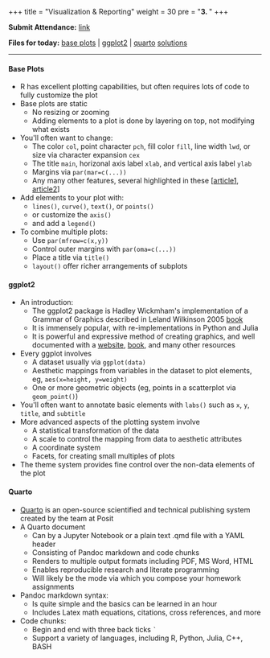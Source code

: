 +++
title = "Visualization & Reporting"
weight = 30
pre = "<b>3. </b>"
+++

**Submit Attendance:** [link](https://bruinlearn.ucla.edu/courses/144052/quizzes/1035789)

**Files for today:** 
[base plots](https://www.dropbox.com/scl/fi/7oo01inpl2hq199qo7yh0/code8-base-plots.R?rlkey=0uj2w1kzq4x1cy9bw41teibli&st=uuwvoudv&dl=1) | 
[ggplot2](https://www.dropbox.com/scl/fi/dmok0p5ltte4pis7rhn05/code9-ggplot.R?rlkey=470lynkzgar4sinrj288lz2q5&st=9liktlnh&dl=1) | 
[quarto](https://www.dropbox.com/scl/fi/fpr2uc4yyncu9ljgrhrg6/code10-quarto.qmd?rlkey=972sgkdr7jqi2m8va0x21dvua&st=6r0xmtyk&dl=1) 
[solutions](https://www.dropbox.com/scl/fi/t17b9ubsmql2h13fx2sy6/solutions.R?rlkey=4d3o654mekc8w16xp7w4n8h8b&st=735ruwm7&dl=0)

---


#### Base Plots

- R has excellent plotting capabilities, but often requires lots of code to fully customize the plot
- Base plots are static
  - No resizing or zooming
  - Adding elements to a plot is done by layering on top, not modifying what exists
- You'll often want to change:
  - The color `col`, point character `pch`, fill color `fill`, line width `lwd`, or size via character expansion `cex`
  - The title `main`, horizonal axis label `xlab`, and vertical axis label `ylab`
  - Margins via `par(mar=c(...))`
  - Any many other features, several highlighted in these [[article1](https://towardsdatascience.com/base-plotting-in-r-eb365da06b22), [article2](https://www.jumpingrivers.com/blog/styling-base-r-graphics/)]
- Add elements to your plot with:
  - `lines()`, `curve()`, `text()`, or `points()`
  - or customize the `axis()`
  - and add a `legend()`
- To combine multiple plots:
  - Use `par(mfrow=c(x,y))`
  - Control outer margins with `par(oma=c(...))`
  - Place a title via `title()` 
  - `layout()` offer richer arrangements of subplots



#### ggplot2

- An introduction:
  - The ggplot2 package is Hadley Wickmham's implementation of a Grammar of Graphics described in Leland Wilkinson 2005 [book](https://www.jumpingrivers.com/blog/styling-base-r-graphics/)
  - It is immensely popular, with re-implementations in Python and Julia
  - It is powerful and expressive method of creating graphics, and well documented with a [website](https://ggplot2.tidyverse.org/), [book](ggplot2-book.org), and many other resources
- Every ggplot involves
  - A dataset usually via `ggplot(data)`
  - Aesthetic mappings from variables in the dataset to plot elements, eg, `aes(x=height, y=weight)`
  - One or more geometric objects (eg, points in a scatterplot via `geom_point()`)
- You'll often want to annotate basic elements with `labs()` such as `x`, `y`, `title`, and `subtitle`
- More advanced aspects of the plotting system involve
  - A statistical transformation of the data
  - A scale to control the mapping from data to aesthetic attributes
  - A coordinate system
  - Facets, for creating small multiples of plots
- The theme system provides fine control over the non-data elements of the plot


#### Quarto

- [Quarto](https://quarto.org/) is an open-source scientified and technical publishing system created by the team at Posit
- A Quarto document
  - Can by a Jupyter Notebook or a plain text .qmd file with a YAML header
  - Consisting of Pandoc markdown and code chunks
  - Renders to multiple output formats including PDF, MS Word, HTML
  - Enables reproducible research and literate programming
  - Will likely be the mode via which you compose your homework assignments
- Pandoc markdown syntax:
  - Is quite simple and the basics can be learned in an hour
  - Includes Latex math equations, citations, cross references, and more
- Code chunks:
  - Begin and end with three back ticks `` ` ``
  - Support a variety of languages, including R, Python, Julia, C++, BASH






